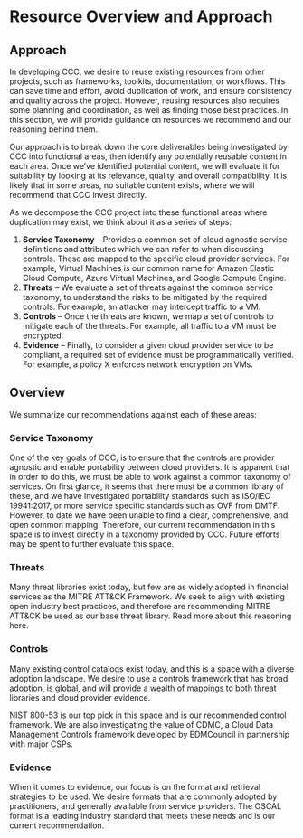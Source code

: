 # Resource Overview and Approach

## Approach

In developing CCC, we desire to reuse existing resources from other projects, such as frameworks, toolkits, documentation, or workflows. This can save time and effort, avoid duplication of work, and ensure consistency and quality across the project. However, reusing resources also requires some planning and coordination, as well as finding those best practices. In this section, we will provide guidance on resources we recommend and our reasoning behind them. 

Our approach is to break down the core deliverables being investigated by CCC into functional areas, then identify any potentially reusable content in each area. Once we’ve identified potential content, we will evaluate it for suitability by looking at its relevance, quality, and overall compatibility. It is likely that in some areas, no suitable content exists, where we will recommend that CCC invest directly.

As we decompose the CCC project into these functional areas where duplication may exist, we think about it as a series of steps:
1.	**Service Taxonomy** – Provides a common set of cloud agnostic service definitions and attributes which we can refer to when discussing controls. These are mapped to the specific cloud provider services. For example, Virtual Machines is our common name for Amazon Elastic Cloud Compute, Azure Virtual Machines, and Google Compute Engine. <Link>
2.	**Threats** – We evaluate a set of threats against the common service taxonomy, to understand the risks to be mitigated by the required controls. For example, an attacker may intercept traffic to a VM. 
3.	**Controls** – Once the threats are known, we map a set of controls to mitigate each of the threats. For example, all traffic to a VM must be encrypted. 
4.	**Evidence** – Finally, to consider a given cloud provider service to be compliant, a required set of evidence must be programmatically verified. For example, a policy X enforces network encryption on VMs.  

## Overview

We summarize our recommendations against each of these areas:

### Service Taxonomy
One of the key goals of CCC, is to ensure that the controls are provider agnostic and enable portability between cloud providers. It is apparent that in order to do this, we must be able to work against a common taxonomy of services. 
On first glance, it seems that there must be a common library of these, and we have investigated portability standards such as ISO/IEC 19941:2017, or more service specific standards such as OVF from DMTF. However, to date we have been unable to find a clear, comprehensive, and open common mapping. Therefore, our current recommendation in this space is to invest directly in a taxonomy provided by CCC. Future efforts may be spent to further evaluate this space.

### Threats
Many threat libraries exist today, but few are as widely adopted in financial services as the MITRE ATT&CK Framework. We seek to align with existing open industry best practices, and therefore are recommending MITRE ATT&CK be used as our base threat library. Read more about this reasoning here.

### Controls
Many existing control catalogs exist today, and this is a space with a diverse adoption landscape. We desire to use a controls framework that has broad adoption, is global, and will provide a wealth of mappings to both threat libraries and cloud provider evidence. 

NIST 800-53 is our top pick in this space and is our recommended control framework.  We are also investigating the value of CDMC, a Cloud Data Management Controls framework developed by EDMCouncil in partnership with major CSPs.

### Evidence
When it comes to evidence, our focus is on the format and retrieval strategies to be used. We desire formats that are commonly adopted by practitioners, and generally available from service providers. 
The OSCAL format is a leading industry standard that meets these needs and is our current recommendation. 

